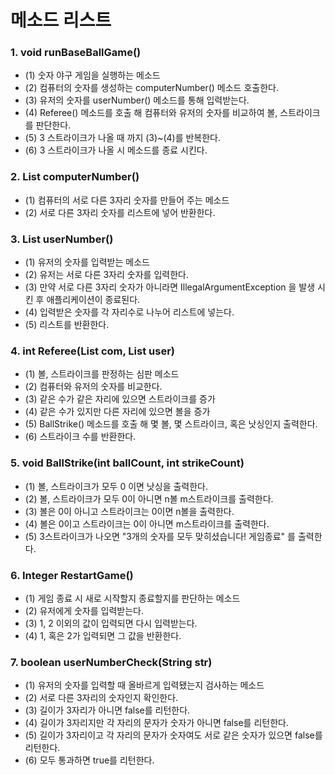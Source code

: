 
# 메소드 리스트

### 1. void runBaseBallGame()
- (1) 숫자 야구 게임을 실행하는 메소드
- (2) 컴퓨터의 숫자를 생성하는 computerNumber() 메소드 호출한다.
- (3) 유저의 숫자를 userNumber() 메소드를 통해 입력받는다.
- (4) Referee() 메소드를 호출 해 컴퓨터와 유저의 숫자를 비교하여 볼, 스트라이크를 판단한다.
- (5) 3 스트라이크가 나올 때 까지 (3)~(4)를 반복한다. 
- (6) 3 스트라이크가 나올 시 메소드를 종료 시킨다.


### 2. List<Integer> computerNumber()
- (1) 컴퓨터의 서로 다른 3자리 숫자를 만들어 주는 메소드
- (2) 서로 다른 3자리 숫자를 리스트에 넣어 반환한다.


### 3. List<Integer> userNumber()
- (1) 유저의 숫자를 입력받는 메소드
- (2) 유저는 서로 다른 3자리 숫자를 입력한다.
- (3) 만약 서로 다른 3자리 숫자가 아니라면 IllegalArgumentException 을 발생 시킨 후 애플리케이션이 종료된다.
- (4) 입력받은 숫자를 각 자리수로 나누어 리스트에 넣는다.
- (5) 리스트를 반환한다.


### 4. int Referee(List<Integer> com, List<Integer> user)
- (1) 볼, 스트라이크를 판정하는 심판 메소드
- (2) 컴퓨터와 유저의 숫자를 비교한다.
- (3) 같은 수가 같은 자리에 있으면 스트라이크를 증가
- (4) 같은 수가 있지만 다른 자리에 있으면 볼을 증가
- (5) BallStrike() 메소드를 호출 해 몇 볼, 몇 스트라이크, 혹은 낫싱인지 출력한다.
- (6) 스트라이크 수를 반환한다.


### 5. void BallStrike(int ballCount, int strikeCount)
- (1) 볼, 스트라이크가 모두 0 이면 낫싱을 출력한다.
- (2) 볼, 스트라이크가 모두 0이 아니면 n볼 m스트라이크를 출력한다.
- (3) 볼은 0이 아니고 스트라이크는 0이면 n볼을 출력한다.
- (4) 볼은 0이고 스트라이크는 0이 아니면 m스트라이크를 출력한다.
- (5) 3스트라이크가 나오면 "3개의 숫자를 모두 맞히셨습니다! 게임종료" 를 출력한다.


### 6. Integer RestartGame() 
- (1) 게임 종료 시 새로 시작할지 종료할지를 판단하는 메소드
- (2) 유저에게 숫자를 입력받는다.
- (3) 1, 2 이외의 값이 입력되면 다시 입력받는다.
- (4) 1, 혹은 2가 입력되면 그 값을 반환한다.
 

### 7. boolean userNumberCheck(String str)
- (1) 유저의 숫자를 입력할 때 올바르게 입력됐는지 검사하는 메소드
- (2) 서로 다른 3자리의 숫자인지 확인한다.
- (3) 길이가 3자리가 아니면 false를 리턴한다.
- (4) 길이가 3자리지만 각 자리의 문자가 숫자가 아니면 false를 리턴한다.
- (5) 길이가 3자리이고 각 자리의 문자가 숫자여도 서로 같은 숫자가 있으면 false를 리턴한다.
- (6) 모두 통과하면 true를 리턴한다. 